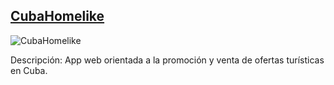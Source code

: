 ## [CubaHomelike](https://link-del-proyecto-1.com)

![CubaHomelike](https://enlace-de-la-imagen-del-proyecto-1.jpg)

Descripción: App web orientada a la promoción y venta de ofertas turísticas en Cuba.


